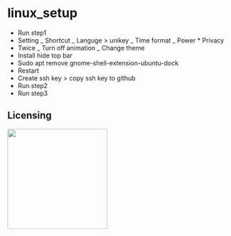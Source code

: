 # linux_setup

-   Run step1
-   Setting
    _ Shortcut
    _ Languge > unikey
    _ Time format
    _ Power \* Privacy
-   Twice
    _ Turn off animation
    _ Change theme
-   Install hide top bar
-   Sudo apt remove gnome-shell-extension-ubuntu-dock
-   Restart
-   Create ssh key > copy ssh key to github
-   Run step2
-   Run step3

## Licensing

<img src="https://cdn-images-1.medium.com/max/1600/1*C87EjxGeMPrkTuVRVWVg4w.png" width="225"></img>
